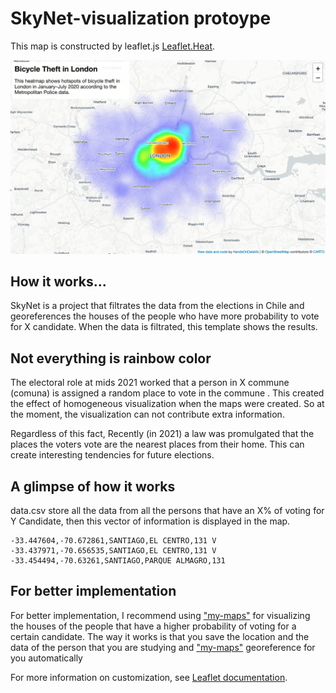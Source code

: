 # SkyNet-visualization protoype 

This map is constructed by leaflet.js [Leaflet.Heat](https://github.com/Leaflet/Leaflet.heat).

![Screenshot](screenshot.png)

## How it works...

SkyNet is a project that filtrates the data from the elections in Chile and georeferences the houses
of the people who have more probability to vote for X candidate. When the data is filtrated, this template shows the results.

## Not everything is rainbow color

The electoral role at mids 2021 worked that a person in X commune
(comuna) is assigned a random place to vote in the commune
. This created the effect of homogeneous visualization when the maps were created. So at the moment, the visualization can not contribute extra information.
 
Regardless of this fact, Recently (in 2021) a law was promulgated that the places the voters vote are the nearest places from their home. This can create interesting tendencies for future elections. 

## A glimpse of how it works 

data.csv store all the data from all the persons that have an X% of voting for Y Candidate, then this vector of information is displayed in the map.

```
-33.447604,-70.672861,SANTIAGO,EL CENTRO,131 V
-33.437971,-70.656535,SANTIAGO,EL CENTRO,131 V
-33.454494,-70.63261,SANTIAGO,PARQUE ALMAGRO,131
```

## For better implementation

For better implementation, I recommend using ["my-maps"](https://www.google.com/intl/es/maps/about/mymaps/) for visualizing the houses of the people that have a higher probability of voting for a certain candidate. The way it works is that you save the location and the data of the person that you are studying and ["my-maps"](https://www.google.com/intl/es/maps/about/mymaps/) georeference for you automatically 

For more information on customization, see [Leaflet documentation](https://leafletjs.com/).
